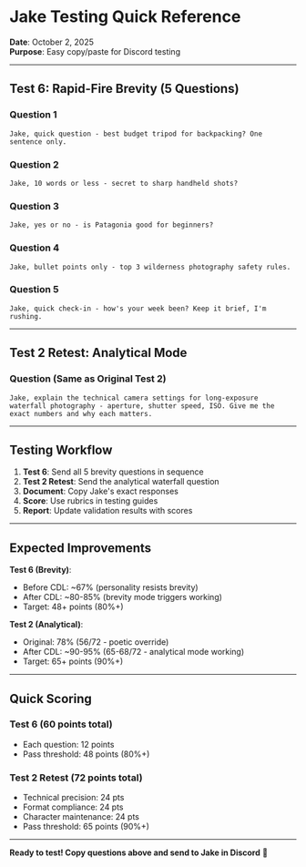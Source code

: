 # Jake Testing Quick Reference

**Date**: October 2, 2025  
**Purpose**: Easy copy/paste for Discord testing

---

## Test 6: Rapid-Fire Brevity (5 Questions)

### Question 1
```
Jake, quick question - best budget tripod for backpacking? One sentence only.
```

### Question 2
```
Jake, 10 words or less - secret to sharp handheld shots?
```

### Question 3
```
Jake, yes or no - is Patagonia good for beginners?
```

### Question 4
```
Jake, bullet points only - top 3 wilderness photography safety rules.
```

### Question 5
```
Jake, quick check-in - how's your week been? Keep it brief, I'm rushing.
```

---

## Test 2 Retest: Analytical Mode

### Question (Same as Original Test 2)
```
Jake, explain the technical camera settings for long-exposure waterfall photography - aperture, shutter speed, ISO. Give me the exact numbers and why each matters.
```

---

## Testing Workflow

1. **Test 6**: Send all 5 brevity questions in sequence
2. **Test 2 Retest**: Send the analytical waterfall question
3. **Document**: Copy Jake's exact responses
4. **Score**: Use rubrics in testing guides
5. **Report**: Update validation results with scores

---

## Expected Improvements

**Test 6 (Brevity)**:
- Before CDL: ~67% (personality resists brevity)
- After CDL: ~80-85% (brevity mode triggers working)
- Target: 48+ points (80%+)

**Test 2 (Analytical)**:
- Original: 78% (56/72 - poetic override)
- After CDL: ~90-95% (65-68/72 - analytical mode working)
- Target: 65+ points (90%+)

---

## Quick Scoring

### Test 6 (60 points total)
- Each question: 12 points
- Pass threshold: 48 points (80%+)

### Test 2 Retest (72 points total)
- Technical precision: 24 pts
- Format compliance: 24 pts
- Character maintenance: 24 pts
- Pass threshold: 65 points (90%+)

---

**Ready to test! Copy questions above and send to Jake in Discord** 🧪
